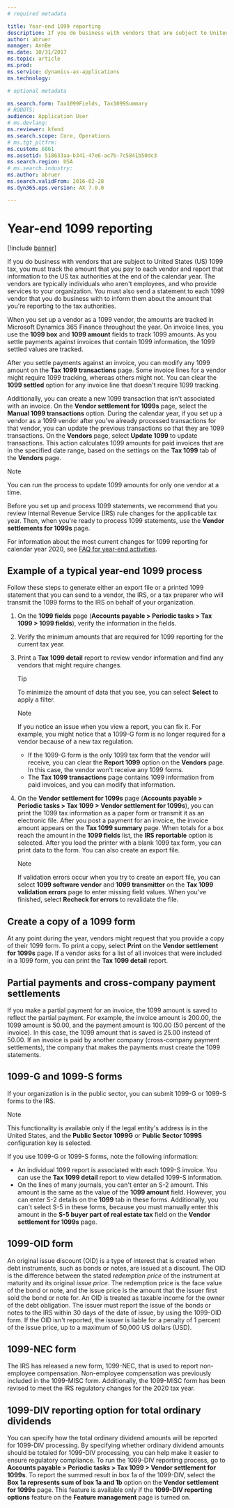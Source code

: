 ```yaml
---
# required metadata

title: Year-end 1099 reporting
description: If you do business with vendors that are subject to United States 1099 tax, you must track the amount that you pay to each vendor and report that information to the US tax authorities at the end of the calendar year.
author: abruer
manager: AnnBe
ms.date: 10/31/2017
ms.topic: article
ms.prod: 
ms.service: dynamics-ax-applications
ms.technology: 

# optional metadata

ms.search.form: Tax1099Fields, Tax1099Summary
# ROBOTS: 
audience: Application User
# ms.devlang: 
ms.reviewer: kfend
ms.search.scope: Core, Operations
# ms.tgt_pltfrm: 
ms.custom: 6861
ms.assetid: 518633aa-b341-47e6-ac7b-7c5841b50dc3
ms.search.region: USA
# ms.search.industry: 
ms.author: abruer
ms.search.validFrom: 2016-02-28
ms.dyn365.ops.version: AX 7.0.0

---
```


# Year-end 1099 reporting

[!include [banner](../includes/banner.md)]

If you do business with vendors that are subject to United States (US) 1099 tax, you must track the amount that you pay to each vendor and report that information to the US tax authorities at the end of the calendar year. The vendors are typically individuals who aren't employees, and who provide services to your organization. You must also send a statement to each 1099 vendor that you do business with to inform them about the amount that you're reporting to the tax authorities.

When you set up a vendor as a 1099 vendor, the amounts are tracked in Microsoft Dynamics 365 Finance throughout the year. On invoice lines, you use the **1099 box** and **1099 amount** fields to track 1099 amounts. As you settle payments against invoices that contain 1099 information, the 1099 settled values are tracked.

After you settle payments against an invoice, you can modify any 1099 amount on the **Tax 1099 transactions** page. Some invoice lines for a vendor might require 1099 tracking, whereas others might not. You can clear the **1099 settled** option for any invoice line that doesn't require 1099 tracking. 

Additionally, you can create a new 1099 transaction that isn't associated with an invoice. On the **Vendor settlement for 1099s** page, select the **Manual 1099 transactions** option. During the calendar year, if you set up a vendor as a 1099 vendor after you've already processed transactions for that vendor, you can update the previous transactions so that they are 1099 transactions. On the **Vendors** page, select **Update 1099** to update transactions. This action calculates 1099 amounts for paid invoices that are in the specified date range, based on the settings on the **Tax 1099** tab of the **Vendors** page.

> [!NOTE]
> You can run the process to update 1099 amounts for only one vendor at a time.

Before you set up and process 1099 statements, we recommend that you review Internal Revenue Service (IRS) rule changes for the applicable tax year. Then, when you're ready to process 1099 statements, use the **Vendor settlements for 1099s** page.

For information about the most current changes for 1099 reporting for calendar year 2020, see [FAQ for year-end activities](../general-ledger/faq-year-end-activities.md).

## Example of a typical year-end 1099 process

Follow these steps to generate either an export file or a printed 1099 statement that you can send to a vendor, the IRS, or a tax preparer who will transmit the 1099 forms to the IRS on behalf of your organization.

1. On the **1099 fields** page (**Accounts payable \> Periodic tasks \> Tax 1099 \> 1099 fields**), verify the information in the fields.
2. Verify the minimum amounts that are required for 1099 reporting for the current tax year.
3. Print a **Tax 1099 detail** report to review vendor information and find any vendors that might require changes.

    > [!TIP]
    > To minimize the amount of data that you see, you can select **Select** to apply a filter.

    > [!NOTE]
    > If you notice an issue when you view a report, you can fix it. For example, you might notice that a 1099-G form is no longer required for a vendor because of a new tax regulation.
    >
    > - If the 1099-G form is the only 1099 tax form that the vendor will receive, you can clear the **Report 1099** option on the **Vendors** page. In this case, the vendor won't receive any 1099 forms.
    > - The **Tax 1099 transactions** page contains 1099 information from paid invoices, and you can modify that information.

4. On the **Vendor settlement for 1099s** page (**Accounts payable \> Periodic tasks \> Tax 1099 \> Vendor settlement for 1099s**), you can print the 1099 tax information as a paper form or transmit it as an electronic file. After you post a payment for an invoice, the invoice amount appears on the **Tax 1099 summary** page. When totals for a box reach the amount in the **1099 fields** list, the **IRS reportable** option is selected. After you load the printer with a blank 1099 tax form, you can print data to the form. You can also create an export file.

    > [!NOTE]
    > If validation errors occur when you try to create an export file, you can select **1099 software vendor** and **1099 transmitter** on the **Tax 1099 validation errors** page to enter missing field values. When you've finished, select **Recheck for errors** to revalidate the file.

## Create a copy of a 1099 form

At any point during the year, vendors might request that you provide a copy of their 1099 form. To print a copy, select **Print** on the **Vendor settlement for 1099s** page. If a vendor asks for a list of all invoices that were included in a 1099 form, you can print the **Tax 1099 detail** report.

## Partial payments and cross-company payment settlements

If you make a partial payment for an invoice, the 1099 amount is saved to reflect the partial payment. For example, the invoice amount is 200.00, the 1099 amount is 50.00, and the payment amount is 100.00 (50 percent of the invoice). In this case, the 1099 amount that is saved is 25.00 instead of 50.00. If an invoice is paid by another company (cross-company payment settlements), the company that makes the payments must create the 1099 statements.

## 1099-G and 1099-S forms

If your organization is in the public sector, you can submit 1099-G or 1099-S forms to the IRS.

> [!NOTE]
> This functionality is available only if the legal entity's address is in the United States, and the **Public Sector 1099G** or **Public Sector 1099S** configuration key is selected.

If you use 1099-G or 1099-S forms, note the following information:

- An individual 1099 report is associated with each 1099-S invoice. You can use the **Tax 1099 detail** report to view detailed 1099-S information.
- On the lines of many journals, you can't enter an S-2 amount. This amount is the same as the value of the **1099 amount** field. However, you can enter S-2 details on the **1099** tab in these forms. Additionally, you can't select S-5 in these forms, because you must manually enter this amount in the **S-5 buyer part of real estate tax** field on the **Vendor settlement for 1099s** page.

## 1099-OID form

An original issue discount (OID) is a type of interest that is created when debt instruments, such as bonds or notes, are issued at a discount. The OID is the difference between the stated *redemption price* of the instrument at maturity and its original *issue price*. The redemption price is the face value of the bond or note, and the issue price is the amount that the issuer first sold the bond or note for. An OID is treated as taxable income for the owner of the debt obligation. The issuer must report the issue of the bonds or notes to the IRS within 30 days of the date of issue, by using the 1099-OID form. If the OID isn't reported, the issuer is liable for a penalty of 1 percent of the issue price, up to a maximum of 50,000 US dollars (USD).

## 1099-NEC form

The IRS has released a new form, 1099-NEC, that is used to report non-employee compensation. Non-employee compensation was previously included in the 1099-MISC form. Additionally, the 1099-MISC form has been revised to meet the IRS regulatory changes for the 2020 tax year.

## 1099-DIV reporting option for total ordinary dividends

You can specify how the total ordinary dividend amounts will be reported for 1099-DIV processing. By specifying whether ordinary dividend amounts should be totaled for 1099-DIV processing, you can help make it easier to ensure regulatory compliance. To run the 1099-DIV reporting process, go to **Accounts payable \> Periodic tasks \> Tax 1099 \> Vendor settlement for 1099s**. To report the summed result in box 1a of the 1099-DIV, select the **Box 1a represents sum of box 1a and 1b** option on the **Vendor settlement for 1099s** page. This feature is available only if the **1099-DIV reporting options** feature on the **Feature management** page is turned on.
